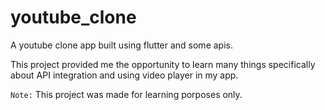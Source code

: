 # youtube_clone

A youtube clone app built using flutter and some apis.

This project provided me the opportunity to learn many things specifically about API integration and using video player in my app.

`Note:` This project was made for learning porposes only.
